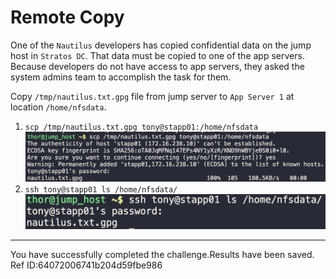 # Remote Copy

One of the `Nautilus` developers has copied confidential data on the jump host in `Stratos DC`. That data must be copied to one of the app servers. Because developers do not have access to app servers, they asked the system admins team to accomplish the task for them.

Copy `/tmp/nautilus.txt.gpg` file from jump server to `App Server 1` at location `/home/nfsdata`.

1. `scp /tmp/nautilus.txt.gpg tony@stapp01:/home/nfsdata`
   ![](images/20230811201919.png)
2. `ssh tony@stapp01 ls /home/nfsdata/`
   ![](images/20230811202107.png)

---

You have successfully completed the challenge.Results have been saved. Ref ID:64072006741b204d59fbe986